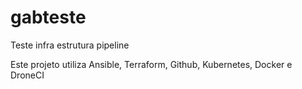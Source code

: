 # gabteste
Teste infra estrutura pipeline

Este projeto utiliza Ansible, Terraform, Github, Kubernetes, Docker e DroneCI
